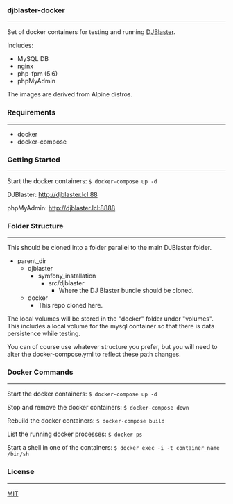 ### djblaster-docker
----
Set of docker containers for testing and running [DJBlaster](https://github.com/destinmoulton/djblasterbundle).

Includes:
* MySQL DB
* nginx
* php-fpm (5.6)
* phpMyAdmin

The images are derived from Alpine distros.

### Requirements
----
* docker
* docker-compose

### Getting Started
----
Start the docker containers:
`$ docker-compose up -d`

DJBlaster: http://djblaster.lcl:88

phpMyAdmin: http://djblaster.lcl:8888

### Folder Structure
----
This should be cloned into a folder parallel to the main DJBlaster folder.

* parent_dir
  * djblaster
    * symfony_installation
      * src/djblaster
        * Where the DJ Blaster bundle should be cloned.
  * docker
    * This repo cloned here.

The local volumes will be stored in the "docker" folder under "volumes". This includes a local volume for the mysql container so that there is data persistence while testing.

You can of course use whatever structure you prefer, but you will need to alter the docker-compose.yml to reflect these path changes.


### Docker Commands
----

Start the docker containers:
`$ docker-compose up -d`

Stop and remove the docker containers:
`$ docker-compose down`

Rebuild the docker containers:
`$ docker-compose build`

List the running docker processes:
`$ docker ps`

Start a shell in one of the containers:
`$ docker exec -i -t container_name /bin/sh`

### License
----
[MIT](https://github.com/destinmoulton/djblaster-docker-dev/blob/master/LICENSE)